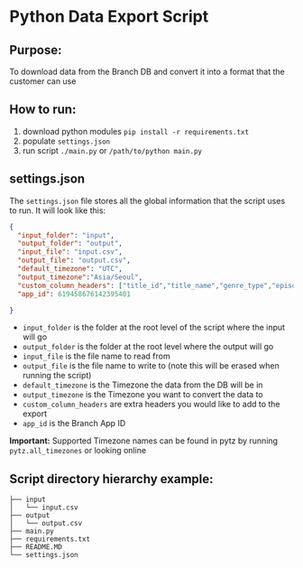 # Python Data Export Script 


## Purpose:
To download data from the Branch DB and convert it into a format that the customer can use

## How to run:
1. download python modules `pip install -r requirements.txt`
2. populate `settings.json`
3. run script `./main.py` or `/path/to/python main.py`

## settings.json

The `settings.json` file stores all the global information that the script uses to run. It will look like this:

```json
{
  "input_folder": "input",
  "output_folder": "output",
  "input_file": "input.csv",
  "output_file": "output.csv",
  "default_timezone": "UTC",
  "output_timezone":"Asia/Seoul",
  "custom_column_headers": ["title_id","title_name","genre_type","episode_no","purchase_type","purchase_quantity","purchase_list"],
  "app_id": 619458676142395401

}
```

- `input_folder` is the folder at the root level of the script where the input will go
- `output_folder` is the folder at the root level where the output will go
- `input_file` is the file name to read from
- `output_file` is the file name to write to (note this will be erased when running the script)
- `default_timezone` is the Timezone the data from the DB will be in
- `output_timezone` is the Timezone you want to convert the data to
- `custom_column_headers` are extra headers you would like to add to the export
- `app_id` is the Branch App ID

**Important:** Supported Timezone names can be found in pytz by running `pytz.all_timezones` or looking online 


## Script directory hierarchy example:

```
├── input
│   └── input.csv
├── output
│   └── output.csv
├── main.py
├── requirements.txt
├── README.MD
└── settings.json
```



